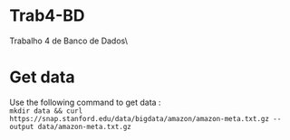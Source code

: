 # Trab4-BD
Trabalho 4 de Banco de Dados\
# Get data
Use the following command to get data :\
```mkdir data && curl https://snap.stanford.edu/data/bigdata/amazon/amazon-meta.txt.gz --output data/amazon-meta.txt.gz```
